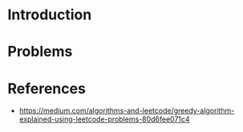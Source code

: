 # Introduction
# Problems

# References
* https://medium.com/algorithms-and-leetcode/greedy-algorithm-explained-using-leetcode-problems-80d6fee071c4
